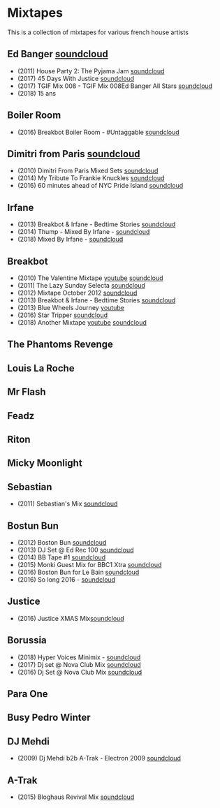 # Mixtapes
This is a collection of mixtapes for various french house artists

## Ed Banger [soundcloud](https://soundcloud.com/edbangerrecords)
* (2011) House Party 2: The Pyjama Jam [soundcloud](https://soundcloud.com/edbangerrecords/house-party-2-the-pyjama-jam)
* (2017) 45 Days With Justice [soundcloud](https://soundcloud.com/romuald-3/45-days-with-justice)
* (2017) TGIF Mix 008 - TGIF Mix 008Ed Banger All Stars [soundcloud](https://soundcloud.com/konbiniradio/tgif-mix-007-ed-banger-all-stars-busy-p-cassius-para-one-boston-bun-borussia)
* (2018) 15 ans

## Boiler Room
* (2016) Breakbot Boiler Room - #Untaggable [soundcloud](https://soundcloud.com/platform/breakbot)

## Dimitri from Paris [soundcloud](https://soundcloud.com/dfp)
* (2010) Dimitri From Paris Mixed Sets [soundcloud](https://soundcloud.com/dfp/sets/dfp-mixed-sets)
* (2014) My Tribute To Frankie Knuckles [soundcloud](https://soundcloud.com/dfp/dimitri-from-paris)
* (2016) 60 minutes ahead of NYC Pride Island [soundcloud](https://soundcloud.com/dfp/60-minute-for-nyc-pride-island-june-24-2017)

## Irfane
* (2013) Breakbot & Irfane - Bedtime Stories [soundcloud](https://soundcloud.com/breakbot/breakbot-irfane-bedtime)
* (2014) Thump - Mixed By Irfane - [soundcloud](https://soundcloud.com/thump/mixed-by-irfane)
* (2018) Mixed By Irfane - [soundcloud](https://soundcloud.com/irfane/mixed-by-irfane)

## Breakbot
* (2010) The Valentine Mixtape [youtube](https://www.youtube.com/watch?v=0K0N81ycAT8) [soundcloud](https://soundcloud.com/jimmyjamesyo/breakbot-valentine-mixtape)
* (2011) The Lazy Sunday Selecta [soundcloud](https://soundcloud.com/edbangerrecords/breakbot-lazy-sunday-selecta?in=breakbot/sets/mixtapes)
* (2012) Mixtape October 2012 [soundcloud](https://soundcloud.com/edbangerrecords/breakbot-mixtape-october-2012?in=breakbot/sets/mixtapes)
* (2013) Breakbot & Irfane - Bedtime Stories [soundcloud](https://soundcloud.com/breakbot/breakbot-irfane-bedtime)
* (2013) Blue Wheels Journey [youtube](https://www.youtube.com/watch?v=vyGv-dV_bV8)
* (2016) Star Tripper [soundcloud](https://soundcloud.com/breakbot/star-tripper)
* (2018) Another Mixtape [youtube](https://www.youtube.com/watch?v=T14KmtxtB0w) [soundcloud](https://soundcloud.com/breakbot/another-mixtape)

## The Phantoms Revenge

## Louis La Roche

## Mr Flash

## Feadz

## Riton

## Micky Moonlight

## Sebastian
* (2011) Sebastian's Mix [soundcloud](https://soundcloud.com/edbangerrecords/sebastian-mix)

## Bostun Bun
* (2012) Boston Bun [soundcloud](https://soundcloud.com/edbangerrecords/promo-mix)
* (2013) DJ Set @ Ed Rec 100 [soundcloud](https://soundcloud.com/edbangerrecords/dj-set-ed-rec-10)
* (2014) BB Tape #1 [soundcloud](https://soundcloud.com/bbbostonbun/bb-tape-1)
* (2015) Monki Guest Mix for BBC1 Xtra [soundcloud](https://soundcloud.com/bbbostonbun/monki-guest-mix-for-bbc1-xtra-25-minutes-25-tracks)
* (2016) Boston Bun for Le Bain [soundcloud](https://soundcloud.com/lebain_thestandardny/boston-bun-for-le-bain)
* (2016) So long 2016 - [soundcloud](https://soundcloud.com/bbbostonbun/so-long-2016)

## Justice
* (2016) Justice XMAS Mix[soundcloud](https://soundcloud.com/edbangerrecords/justicexmasmix)

## Borussia
* (2018) Hyper Voices Minimix - [soundcloud](https://soundcloud.com/edbangerrecords/borussia-hyper-voices-minimix)
* (2017) Dj set @ Nova Club Mix [soundcloud](https://soundcloud.com/borussia-1/borussia-dj-set-nova-mix-club-27-01-2017)
* (2016) Dj Set @ Nova Club Mix [soundcloud](https://soundcloud.com/edbangerrecords)

## Para One

## Busy Pedro Winter

## DJ Mehdi
* (2009) Dj Mehdi b2b A-Trak - Electron 2009 [soundcloud](https://soundcloud.com/edbangerrecords/dj-mehdi-b2b-a-trak-electron-2009)

## A-Trak
* (2015) Bloghaus Revival Mix  [soundcloud](https://soundcloud.com/a-trak/bloghaus-revival-mix)

